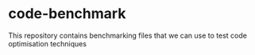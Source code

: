 # code-benchmark
This repository contains benchmarking files that we can use to test code optimisation techniques 
